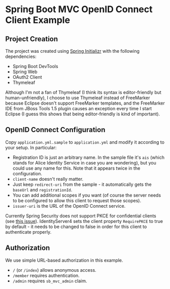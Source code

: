 # Spring Boot MVC OpenID Connect Client Example

## Project Creation

The project was created using [Spring Initializr](https://start.spring.io/) with the
following dependencies:
  * Spring Boot DevTools
  * Spring Web
  * OAuth2 Client
  * Thymeleaf

Although I'm not a fan of Thymeleaf (I think its syntax is editor-friendly but
human-unfriendly), I choose to use Thymeleaf instead of FreeMarker because
Eclipse doesn't support FreeMarker templates, and the FreeMarker IDE from
JBoss Tools 1.5 plugin causes an exception every time I start Eclipse (I guess
this shows that being editor-friendly is kind of important).

## OpenID Connect Configuration

Copy `application.yml.sample` to `application.yml` and modify it
according to your setup. In particular:

  * Registration ID is just an arbitrary name. In the sample file it's `ais`
    (which stands for Alice Identity Service in case you are wondering), but
    you could use any name for this. Note that it appears twice in the
    configuration.
  * `client-name` doesn't really matter.
  * Just keep `redirect-uri` from the sample - it automatically gets
    the `baseUrl` and `registrationId`.
  * You can add additional scopes if you want (of course the server needs to
    be configured to allow this client to request those scopes).
  * `issuer-uri` is the URL of the OpenID Connect service.

Currently Spring Security does not support PKCE for confidential clients (see
[this issue](https://github.com/spring-projects/spring-security/issues/6548)).
IdentityServer4 sets the client property `RequirePKCE` to true by
default - it needs to be changed to false in order for this client to authenticate
properly.

## Authorization

We use simple URL-based authorization in this example.

  * `/` (or `/index`) allows anonymous access.
  * `/member` requires authentication.
  * `/admin` requires `sb_mvc_admin` claim.
